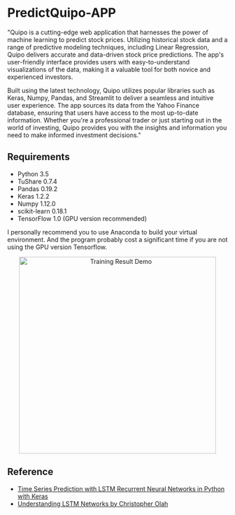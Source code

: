 # PredictQuipo-APP

"Quipo is a cutting-edge web application that harnesses the power of machine learning to predict stock prices. Utilizing historical stock data and a range of predictive modeling techniques, including Linear Regression, Quipo delivers accurate and data-driven stock price predictions. The app's user-friendly interface provides users with easy-to-understand visualizations of the data, making it a valuable tool for both novice and experienced investors.

Built using the latest technology, Quipo utilizes popular libraries such as Keras, Numpy, Pandas, and Streamlit to deliver a seamless and intuitive user experience. The app sources its data from the Yahoo Finance database, ensuring that users have access to the most up-to-date information. Whether you're a professional trader or just starting out in the world of investing, Quipo provides you with the insights and information you need to make informed investment decisions."

## Requirements

- Python 3.5
- TuShare 0.7.4
- Pandas 0.19.2
- Keras 1.2.2
- Numpy 1.12.0
- scikit-learn 0.18.1
- TensorFlow 1.0 (GPU version recommended)

I personally recommend you to use Anaconda to build your virtual environment. And the program probably cost a significant time if you are not using the GPU version Tensorflow.

<div style="text-align:center">
	<img src="https://cloud.githubusercontent.com/assets/14886380/25383467/de39614e-29ee-11e7-9a3c-ac9e34720b54.png" alt="Training Result Demo" style="width: 450px;"/>
</div>

## Reference

- [Time Series Prediction with LSTM Recurrent Neural Networks in Python with Keras](http://machinelearningmastery.com/time-series-prediction-lstm-recurrent-neural-networks-python-keras/)
- [Understanding LSTM Networks by Christopher Olah](http://colah.github.io/posts/2015-08-Understanding-LSTMs/)
